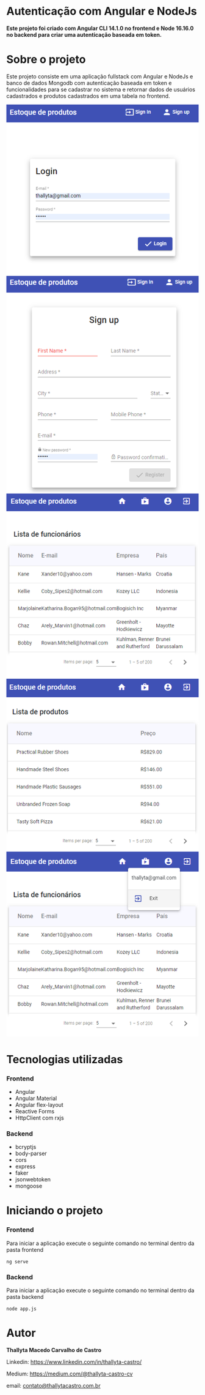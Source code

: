 # Autenticação com Angular e NodeJs

<b> Este projeto foi criado com Angular CLI 14.1.0 no frontend e Node 16.16.0 no backend para criar uma autenticação baseada em token.</b>

# Sobre o projeto

Este projeto consiste em uma aplicação fullstack com Angular e NodeJs e banco de dados Mongodb com autenticação baseada em token e funcionalidades para se 
cadastrar no sistema e retornar dados de usuários cadastrados e produtos cadastrados em uma tabela no frontend.

![Login](login.png)
![Register](register.png)
![People](people.png)
![Products](products.png)
![Exit](exit.png)

# Tecnologias utilizadas

### Frontend

- Angular
- Angular Material
- Angular flex-layout
- Reactive Forms
- HttpClient com rxjs

### Backend

- bcryptjs
- body-parser
- cors
- express
- faker
- jsonwebtoken
- mongoose

# Iniciando o projeto

### Frontend

Para iniciar a aplicação execute o seguinte comando no terminal dentro da pasta frontend

```shell script
ng serve
```
### Backend

Para iniciar a aplicação execute o seguinte comando no terminal dentro da pasta backend

```shell script
node app.js
```

# Autor
<b>Thallyta Macedo Carvalho de Castro</b>

Linkedin: https://www.linkedin.com/in/thallyta-castro/

Medium: https://medium.com/@thallyta-castro-cv

email: contato@thallytacastro.com.br
